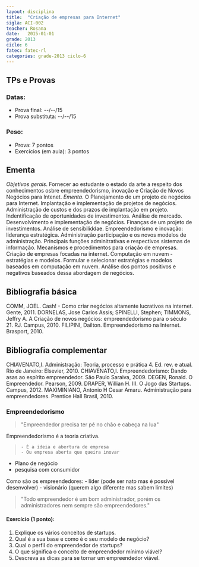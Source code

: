 ```yaml
---
layout: disciplina
title:  "Criação de empresas para Internet"
sigla: ACI-002
teacher: Rosana
date:   2015-01-01
grade: 2013
ciclo: 6
fatec: fatec-rl
categories: grade-2013 ciclo-6
---
```


## TPs e Provas

### Datas:
- Prova final: --/--/15 
- Prova substituta: --/--/15    

### Peso:
- Prova: 7 pontos
- Exercícios (em aula): 3 pontos


## Ementa
*Objetivos gerais*. Fornecer ao estudante o estado da arte a respeito dos conhecimentos osbre empreendedorismo, inovação e Criação de Novos Negócios para Intenet.
*Ementa*. O Planejamento de um projeto de negócios para Internet. Implantação e implementação de projetos de negócios. Administração de custos e dos prazos de implantação em projeto. Indentificação de oportunidades de investimentos. Análise de mercado. Desenvolvimento e implementação de negócios. Finanças de um projeto de investimentos. Análise de sensibiliddae. Empreendedorismo e inovação: liderança estratégica. Administração participação e os novos modelos de administração. Principais funções adminitrativas e respectivos sistemas de informação. Mecanismos e procedimentos para criação de empresas. Criação de empresas focadas na internet. Computação em nuvem - estratégias e modelos. Formular e selecionar estratégias e modelos baseados em computação em nuvem. Análise dos pontos positivos e negativos baseados dessa abordagem de negócios.

## Bibliografia básica
COMM, JOEL. Cash! - Como criar negócios altamente lucrativos na internet. Gente, 2011. 
DORNELAS, Jose Carlos Assis; SPINELLI, Stephen; TIMMONS, Jeffry A. A Criação de novos negócios: empreendedorismo para o século 21. RJ. Campus, 2010.
FILIPINI, Dailton. Empreendedorismo na Internet. Brasport, 2010.

## Bibliografia complementar
CHIAVENATO,I. Administração: Teoria, processo e prática 4. Ed. rev. e atual. Rio de Janeiro: Elsevier, 2010.
CHIAVENATO,I. Empreendedorismo: Dando asas ao espírito empreendedor. São Paulo Saraiva, 2009.
DEGEN, Ronald. O Empreendedor. Pearson, 2009.
DRAPER, Willian H. III. O Jogo das Startups. Campus, 2012.
MAXIMINIANO, Antonio H Cesar Amaru. Administração para empreendedores. Prentice Hall Brasil, 2010.


### Empreendedorismo
>"Empreendedor precisa ter pé no chão e cabeça na lua"

Empreendedorismo é a teoria criativa.
>     - É a ideia e abertura de empresa
>     - Ou empresa aberta que queira inovar
 
- Plano de negócio
- pesquisa com consumidor

Como são os empreendedores:
    - líder (pode ser nato mas é possível desenvolver)
    - visionário (querem algo diferente mas sabem limites)

>"Todo empreendedor é um bom administrador, porém os administradores nem sempre são empreendedores."


#### Exercício (1 ponto):
1. Explique os vários conceitos de startups.
2. Qual é a sua base e como é o seu modelo de negócio?
3. Qual o perfil do empreendedor de startups?
4. O que significa o conceito de empreendedor mínimo viável?
5. Descreva as dicas para se tornar um empreendedor viável.
